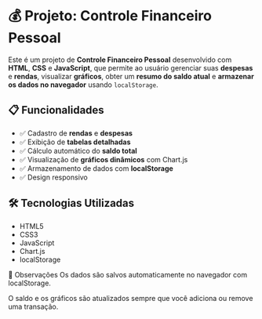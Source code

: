 # 💰 Projeto: Controle Financeiro Pessoal

Este é um projeto de **Controle Financeiro Pessoal** desenvolvido com **HTML**, **CSS** e **JavaScript**, que permite ao usuário gerenciar suas **despesas** e **rendas**, visualizar **gráficos**, obter um **resumo do saldo atual** e **armazenar os dados no navegador** usando `localStorage`.

## 📋 Funcionalidades

- ✅ Cadastro de **rendas** e **despesas**
- ✅ Exibição de **tabelas detalhadas**
- ✅ Cálculo automático do **saldo total**
- ✅ Visualização de **gráficos dinâmicos** com Chart.js
- ✅ Armazenamento de dados com **localStorage**
- ✅ Design responsivo

## 🛠 Tecnologias Utilizadas

- HTML5
- CSS3
- JavaScript
- Chart.js
- localStorage

📌 Observações
Os dados são salvos automaticamente no navegador com localStorage.

O saldo e os gráficos são atualizados sempre que você adiciona ou remove uma transação.
